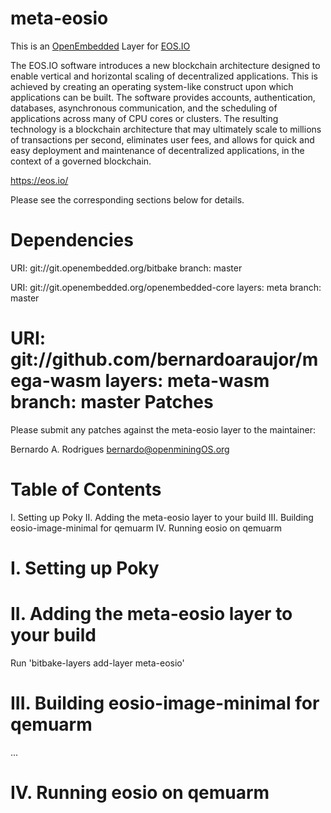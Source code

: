 # meta-eosio

This is an [OpenEmbedded](https://openembedded.org) Layer for [EOS.IO](https://eos.io)

The EOS.IO software introduces a new blockchain architecture designed to enable vertical and horizontal scaling of decentralized applications. This is achieved by creating an operating system-like construct upon which applications can be built. The software provides accounts, authentication, databases, asynchronous communication, and the scheduling of applications across many of CPU cores or clusters. The resulting technology is a blockchain architecture that may ultimately scale to millions of transactions per second, eliminates user fees, and allows for quick and easy deployment and maintenance of decentralized applications, in the context of a governed blockchain.

<https://eos.io/>

Please see the corresponding sections below for details.

Dependencies
============

  URI: git://git.openembedded.org/bitbake
  branch: master

  URI: git://git.openembedded.org/openembedded-core
  layers: meta
  branch: master

  URI: git://github.com/bernardoaraujor/mega-wasm
  layers: meta-wasm
  branch: master
Patches
=======

Please submit any patches against the meta-eosio layer to the maintainer:

Bernardo A. Rodrigues <bernardo@openminingOS.org>

Table of Contents
=================

  I. Setting up Poky
 II. Adding the meta-eosio layer to your build
III. Building eosio-image-minimal for qemuarm
 IV. Running eosio on qemuarm


I. Setting up Poky
=================================================

II. Adding the meta-eosio layer to your build
=================================================

Run 'bitbake-layers add-layer meta-eosio'

III. Building eosio-image-minimal for qemuarm
=================================================

...

IV. Running eosio on qemuarm
=================================================
